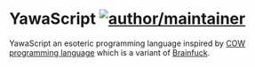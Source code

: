 # YawaScript [![author/maintainer](https://img.shields.io/badge/by-itsmenewbie03-016eea.svg?logo=github&labelColor=181717&longCache=true&style=flat-square)](https://itsmenewbie03.github.io)

YawaScript an esoteric programming language inspired by [COW programming language](https://esolangs.org/wiki/COW) which is a variant of [Brainfuck](https://en.wikipedia.org/wiki/Brainfuck).

